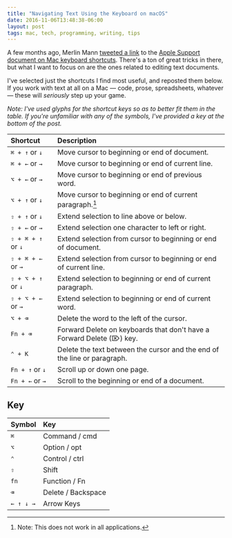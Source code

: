 ```yaml
---
title: "Navigating Text Using the Keyboard on macOS"
date: 2016-11-06T13:48:38-06:00
layout: post
tags: mac, tech, programming, writing, tips
---
```


A few months ago, Merlin Mann [tweeted a link](https://twitter.com/hotdogsladies/status/760580445213831168) to the [Apple Support document on Mac keyboard shortcuts](https://support.apple.com/en-us/HT201236). There's a ton of great tricks in there, but what I want to focus on are the ones related to editing text documents.

I've selected just the shortcuts I find most useful, and reposted them below. If you work with text at all on a Mac — code, prose, spreadsheets, whatever — these will *seriously* step up your game.

*Note: I've used glyphs for the shortcut keys so as to better fit them in the table. If you're unfamiliar with any of the symbols, I've provided a key at the bottom of the post.*

| Shortcut           | Description                                                              |
| :----------------- | :----------------------------------------------------------------------- |
| `⌘ + ↑` or `↓`     | Move cursor to beginning or end of document.                             |
| `⌘ + ←` or `→`     | Move cursor to beginning or end of current line.                         |
| `⌥ + ←` or `→`     | Move cursor to beginning or end of previous word.                        |
| `⌥ + ↑` or `↓`     | Move cursor to beginning or end of current paragraph.[^1]                |
| `⇧ + ↑` or `↓`     | Extend selection to line above or below.                                 |
| `⇧ + ←` or `→`     | Extend selection one character to left or right.                         |
| `⇧ + ⌘ + ↑` or `↓` | Extend selection from cursor to beginning or end of document.            |
| `⇧ + ⌘ + ←` or `→` | Extend selection from cursor to beginning or end of current line.        |
| `⇧ + ⌥ + ↑` or `↓` | Extend selection to beginning or end of current paragraph.               |
| `⇧ + ⌥ + ←` or `→` | Extend selection to beginning or end of current word.                    |
| `⌥ + ⌫`            | Delete the word to the left of the cursor.                               |
| `Fn + ⌫`           | Forward Delete on keyboards that don't have a Forward Delete (⌦) key.    |
| `⌃ + K`            | Delete the text between the cursor and the end of the line or paragraph. |
| `Fn + ↑` or `↓`    | Scroll up or down one page.                                              |
| `Fn + ←` or `→`    | Scroll to the beginning or end of a document.                            |

## Key

| Symbol    | Key                |
| :-------- | :----------------- |
| `⌘`       | Command / cmd      |
| `⌥`       | Option / opt       |
| `⌃`       | Control / ctrl     |
| `⇧`       | Shift              |
| `fn`      | Function / Fn      |
| `⌫`       | Delete / Backspace |
| `← ↑ ↓ →` | Arrow Keys         |

[^1]:	Note: This does not work in all applications.
